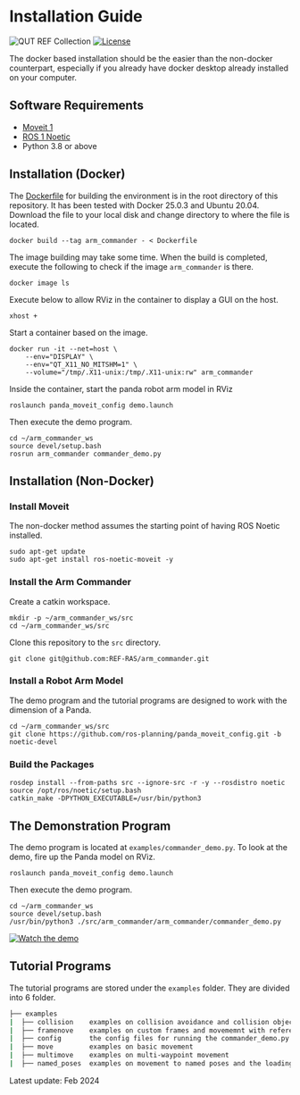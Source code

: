 # Installation Guide
![QUT REF Collection](https://badgen.net/badge/collections/QUT%20REF-RAS?icon=github) [![License](https://img.shields.io/badge/License-BSD_3--Clause-blue.svg)](https://opensource.org/licenses/BSD-3-Clause)

The docker based installation should be the easier than the non-docker counterpart, especially if you already have docker desktop already installed on your computer.

## Software Requirements
- [Moveit 1](https://ros-planning.github.io/moveit_tutorials/) 
- [ROS 1 Noetic](http://wiki.ros.org/noetic)
- Python 3.8 or above

## Installation (Docker)

The [Dockerfile](../../Dockerfile) for building the environment is in the root directory of this repository. It has been tested with Docker 25.0.3 and Ubuntu 20.04. Download the file to your local disk and change directory to where the file is located. 
```
docker build --tag arm_commander - < Dockerfile
```
The image building may take some time. When the build is completed, execute the following to check if the image `arm_commander` is there.
```
docker image ls
```
Execute below to allow RViz in the container to display a GUI on the host.
```
xhost +
```
Start a container based on the image.
```
docker run -it --net=host \
    --env="DISPLAY" \
    --env="QT_X11_NO_MITSHM=1" \
    --volume="/tmp/.X11-unix:/tmp/.X11-unix:rw" arm_commander
```
Inside the container, start the panda robot arm model in RViz
```
roslaunch panda_moveit_config demo.launch
```
Then execute the demo program.
```
cd ~/arm_commander_ws
source devel/setup.bash
rosrun arm_commander commander_demo.py
```

## Installation (Non-Docker)

### Install Moveit 

The non-docker method assumes the starting point of having ROS Noetic installed. 

```
sudo apt-get update
sudo apt-get install ros-noetic-moveit -y
```

### Install the Arm Commander

Create a catkin workspace.
```
mkdir -p ~/arm_commander_ws/src
cd ~/arm_commander_ws/src
```

Clone this repository to the `src` directory.
```
git clone git@github.com:REF-RAS/arm_commander.git
```

### Install a Robot Arm Model

The demo program and the tutorial programs are designed to work with the dimension of a Panda.

```
cd ~/arm_commander_ws/src
git clone https://github.com/ros-planning/panda_moveit_config.git -b noetic-devel 
```

### Build the Packages

```
rosdep install --from-paths src --ignore-src -r -y --rosdistro noetic
source /opt/ros/noetic/setup.bash
catkin_make -DPYTHON_EXECUTABLE=/usr/bin/python3
```
## The Demonstration Program

The demo program is located at `examples/commander_demo.py`. To look at the demo, fire up the Panda model on RViz.
```
roslaunch panda_moveit_config demo.launch
```
Then execute the demo program.
```
cd ~/arm_commander_ws
source devel/setup.bash
/usr/bin/python3 ./src/arm_commander/arm_commander/commander_demo.py
```

[![Watch the demo](https://img.youtube.com/vi/YleDRs649VA/0.jpg)](https://www.youtube.com/watch?v=YleDRs649VA)

## Tutorial Programs

The tutorial programs are stored under the `examples` folder. They are divided into 6 folder.
```bash
├── examples
|  ├── collision    examples on collision avoidance and collision objects
|  ├── framenove    examples on custom frames and movememnt with reference to custom frames
|  ├── config       the config files for running the commander_demo.py on different robot arm models
|  ├── move         examples on basic movement
|  ├── multimove    examples on multi-waypoint movement
|  ├── named_poses  examples on movement to named poses and the loading of named poses specification
```

Latest update: Feb 2024
